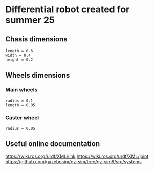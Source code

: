 # Differential robot created for summer 25
## Chasis dimensions
    length = 0.6
    width = 0.4
    height = 0.2

## Wheels dimensions
### Main wheels
    radius = 0.1
    length = 0.05
### Caster wheel
    radius = 0.05

## Useful online documentation
   https://wiki.ros.org/urdf/XML/link
   https://wiki.ros.org/urdf/XML/joint 
   https://github.com/gazebosim/gz-sim/tree/gz-sim9/src/systems
